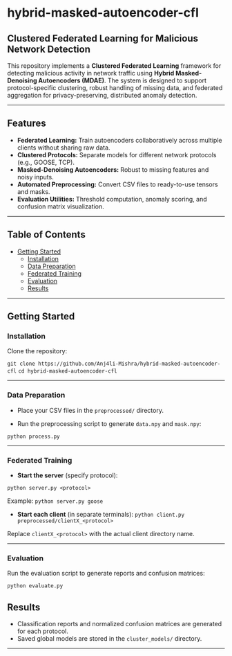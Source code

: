 # hybrid-masked-autoencoder-cfl

## Clustered Federated Learning for Malicious Network Detection

This repository implements a **Clustered Federated Learning** framework for detecting malicious activity in network traffic using **Hybrid Masked-Denoising Autoencoders (MDAE)**. The system is designed to support protocol-specific clustering, robust handling of missing data, and federated aggregation for privacy-preserving, distributed anomaly detection.

---

## Features

- **Federated Learning:** Train autoencoders collaboratively across multiple clients without sharing raw data.
- **Clustered Protocols:** Separate models for different network protocols (e.g., GOOSE, TCP).
- **Masked-Denoising Autoencoders:** Robust to missing features and noisy inputs.
- **Automated Preprocessing:** Convert CSV files to ready-to-use tensors and masks.
- **Evaluation Utilities:** Threshold computation, anomaly scoring, and confusion matrix visualization.

---

## Table of Contents

- [Getting Started](#getting-started)
  - [Installation](#installation)
  - [Data Preparation](#data-preparation)
  - [Federated Training](#federated-training)
  - [Evaluation](#evaluation)
  - [Results](#results)

---

## Getting Started

### Installation

Clone the repository:

`git clone https://github.com/Anj4li-Mishra/hybrid-masked-autoencoder-cfl`
`cd hybrid-masked-autoencoder-cfl`

---

### Data Preparation

- Place your CSV files in the `preprocessed/` directory.

- Run the preprocessing script to generate `data.npy` and `mask.npy`:

`python process.py`


---

### Federated Training

- **Start the server** (specify protocol):

`python server.py <protocol>` 

Example:
`python server.py goose`

- **Start each client** (in separate terminals):
`python client.py preprocessed/clientX_<protocol>`

Replace `clientX_<protocol>` with the actual client directory name.

---

### Evaluation

Run the evaluation script to generate reports and confusion matrices:

`python evaluate.py`

## Results

- Classification reports and normalized confusion matrices are generated for each protocol.
- Saved global models are stored in the `cluster_models/` directory.

---



